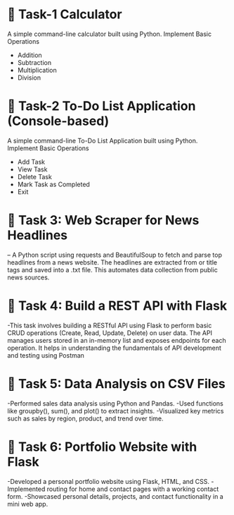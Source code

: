 # 📌 Task-1 Calculator
A simple command-line calculator built using Python.
Implement Basic Operations
- Addition  
- Subtraction  
- Multiplication  
- Division  
# 📌 Task-2 To-Do List Application (Console-based)
A simple command-line To-Do List Application built using Python.
Implement Basic Operations
- Add Task
- View Task
- Delete Task
- Mark Task as Completed
- Exit
# 📌 Task 3: Web Scraper for News Headlines
– A Python script using requests and BeautifulSoup to fetch and parse top headlines from a news website. The headlines are extracted from or title tags and saved into a .txt file. This automates data collection from public news sources.
# 📌 Task 4: Build a REST API with Flask
-This task involves building a RESTful API using Flask to perform basic CRUD operations (Create, Read, Update, Delete) on user data. The API manages users stored in an in-memory list and exposes endpoints for each operation.
It helps in understanding the fundamentals of API development and testing using Postman

# 📌 Task 5: Data Analysis on CSV Files
-Performed sales data analysis using Python and Pandas.
-Used functions like groupby(), sum(), and plot() to extract insights.
-Visualized key metrics such as sales by region, product, and trend over time.

# 📌 Task 6: Portfolio Website with Flask
-Developed a personal portfolio website using Flask, HTML, and CSS.
-Implemented routing for home and contact pages with a working contact form.
-Showcased personal details, projects, and contact functionality in a mini web app.
